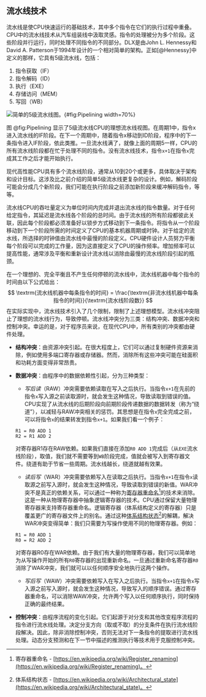 ## 流水线技术

流水线是使CPU快速运行的基础技术，其中多个指令在它们的执行过程中重叠。CPU中的流水线技术从汽车组装线中汲取灵感。指令的处理被分为多个阶段。这些阶段并行运行，同时处理不同指令的不同部分。DLX是由John L. Hennessy和David A. Patterson于1994年设计的一个相对简单的架构。正如[@Hennessy]中定义的那样，它具有5级流水线，包括：

1. 指令获取（IF）
2. 指令解码（ID）
3. 执行（EXE）
4. 存储访问（MEM）
5. 写回（WB）

![简单的5级流水线图。](../../img/uarch/Pipelining.png){#fig:Pipelining width=70%}

图 @fig:Pipelining 显示了5级流水线CPU的理想流水线视图。在周期1中，指令x进入流水线的IF阶段。在下一个周期中，随着指令x移动到ID阶段，程序中的下一条指令进入IF阶段，依此类推。一旦流水线满了，就像上面的周期5一样，CPU的所有流水线阶段都在忙于处理不同的指令。没有流水线技术，指令`x+1`在指令`x`完成其工作之后才能开始执行。

现代高性能CPU具有多个流水线阶段，通常从10到20个或更多，具体取决于架构和设计目标。这涉及比之前介绍的简单5级流水线更复杂的设计。例如，解码阶段可能会分成几个新阶段，我们可能在执行阶段之前添加新阶段来缓冲解码指令，等等。

流水线CPU的吞吐量定义为单位时间内完成并退出流水线的指令数量。对于任何给定指令，其延迟是流水线各个阶段的总时间。由于流水线的所有阶段都彼此关联，因此每个阶段都必须准备好以锁步方式移动到下一条指令。将指令从一个阶段移动到下一个阶段所需的时间定义了CPU的基本机器周期或时钟。对于给定的流水线，所选择的时钟值由流水线中最慢的阶段定义。CPU硬件设计人员努力平衡每个阶段可以完成的工作量，因为这直接定义了CPU的操作频率。增加频率可以提高性能，通常涉及平衡和重新设计流水线以消除由最慢的流水线阶段引起的瓶颈。

在一个理想的、完全平衡且不产生任何停顿的流水线中，流水线机器中每个指令的时间由以下公式给出：
$$
\textrm{流水线机器中每条指令的时间} = \frac{\textrm{非流水线机器中每条指令的时间}}{\textrm{流水线阶段数}}
$$
在实际实现中，流水线技术引入了几个限制，限制了上述理想模型。流水线冲突阻止了理想的流水线行为，导致停顿。流水线冲突分为三类：结构冲突、数据冲突和控制冲突。幸运的是，对于程序员来说，在现代CPU中，所有类别的冲突都由硬件处理。

* **结构冲突**：由资源冲突引起。在很大程度上，它们可以通过复制硬件资源来消除，例如使用多端口寄存器或存储器。然而，消除所有这些冲突可能在硅面积和功耗方面变得非常昂贵。
* **数据冲突**：由程序中的数据依赖性引起，分为三种类型：

  * *写后读*（RAW）冲突需要依赖读取在写入之后执行。当指令`x+1`在先前的指令`x`写入源之前读取源时，就会发生这种情况，导致读取到错误的值。CPU实现了从流水线的后期阶段向前期阶段传递数据的数据转发（称为“绕道”），以减轻与RAW冲突相关的惩罚。其思想是在指令`x`完全完成之前，可以将指令`x`的结果转发到指令`x+1`。如果我们看一个例子：

  ```
  R1 = R0 ADD 1
  R2 = R1 ADD 2
  ```

  对寄存器R1存在RAW依赖。如果我们直接在添加`R0 ADD 1`完成后（从`EXE`流水线阶段），取值，我们就不需要等到`WB`阶段完成，值就会被写入到寄存器文件。绕道有助于节省一些周期。流水线越长，绕道就越有效果。

  * *读后写*（WAR）冲突需要依赖写入在读取之后执行。当指令`x+1`在指令`x`读取源之前写入源时，就会发生这种情况，导致读取到错误的新值。WAR冲突不是真正的依赖关系，可以通过一种称为[寄存器重命名](https://en.wikipedia.org/wiki/Register_renaming)[^1]的技术来消除。这是一种从物理寄存器中抽象逻辑寄存器的技术。CPU通过保留大量物理寄存器来支持寄存器重命名。逻辑寄存器（体系结构定义的寄存器）只是覆盖更广的寄存器文件上的别名。通过这种[体系结构状态](https://en.wikipedia.org/wiki/Architectural_state)[^3]的解耦，解决WAR冲突变得简单：我们只需要为写操作使用不同的物理寄存器。例如：

  ```
  R1 = R0 ADD 1
  R0 = R2 ADD 2
  ```

  对寄存器R0存在WAR依赖。由于我们有大量的物理寄存器，我们可以简单地为从写操作开始的所有`R0`寄存器的出现重新命名。一旦通过重新命名寄存器`R0`消除了WAR冲突，我们就可以以任何顺序安全地执行这两个操作。

  * *写后写*（WAW）冲突需要依赖写入在写入之后执行。当指令`x+1`在指令`x`写入源之前写入源时，就会发生这种情况，导致写入的顺序错误。通过寄存器重命名，可以消除WAW冲突，允许两个写入以任何顺序执行，同时保持正确的最终结果。

* **控制冲突**：由程序流程的变化引起。它们起源于对分支和其他改变程序流程的指令进行流水线处理。决定分支方向（取或不取）的分支条件在执行流水线阶段解决。因此，除非消除控制冲突，否则无法对下一条指令的提取进行流水线处理。动态分支预测和在下一节中描述的推测执行等技术用于克服控制冲突。

[^1]: 寄存器重命名 - [https://en.wikipedia.org/wiki/Register_renaming](https://en.wikipedia.org/wiki/Register_renaming)。
[^3]: 体系结构状态 - [https://en.wikipedia.org/wiki/Architectural_state](https://en.wikipedia.org/wiki/Architectural_state)。